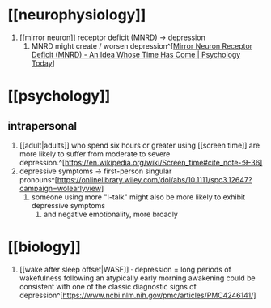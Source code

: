 # [[neurophysiology]]
1. [[mirror neuron]] receptor deficit (MNRD) → depression
	1. MNRD might create / worsen depression^[[Mirror Neuron Receptor Deficit (MNRD) - An Idea Whose Time Has Come | Psychology Today](https://www.psychologytoday.com/intl/blog/just-listen/201002/mirror-neuron-receptor-deficit-mnrd-idea-whose-time-has-come?quicktabs_5=1#:~:text=The%20concept%20of%20Mirror%20Neuron,their%20emotional%20and%20psychological%20needs.)]

# [[psychology]]
## intrapersonal
1. [[adult|adults]] who spend six hours or greater using [[screen time]] are more likely to suffer from moderate to severe depression.^[https://en.wikipedia.org/wiki/Screen_time#cite_note-:9-36]
2. depressive symptoms → first-person singular pronouns^[https://onlinelibrary.wiley.com/doi/abs/10.1111/spc3.12647?campaign=wolearlyview]
	1. someone using more "I-talk" might also be more likely to exhibit depressive symptoms
		1. and negative emotionality, more broadly

# [[biology]]
1. [[wake after sleep offset|WASF]] · depression = long periods of wakefulness following an atypically early morning awakening could be consistent with one of the classic diagnostic signs of depression^[https://www.ncbi.nlm.nih.gov/pmc/articles/PMC4246141/]